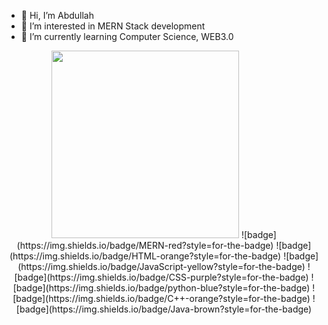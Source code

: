 - 👋 Hi, I’m Abdullah
- 👀 I’m interested in MERN Stack development
- 🌱 I’m currently learning Computer Science, WEB3.0

<div id="header" align="center">
  <img src="https://media.tenor.com/GfSX-u7VGM4AAAAM/coding.gif" width="300"/>
![badge](https://img.shields.io/badge/MERN-red?style=for-the-badge)
![badge](https://img.shields.io/badge/HTML-orange?style=for-the-badge)
![badge](https://img.shields.io/badge/JavaScript-yellow?style=for-the-badge)
![badge](https://img.shields.io/badge/CSS-purple?style=for-the-badge)
![badge](https://img.shields.io/badge/python-blue?style=for-the-badge)
![badge](https://img.shields.io/badge/C++-orange?style=for-the-badge)
![badge](https://img.shields.io/badge/Java-brown?style=for-the-badge)
</div>




